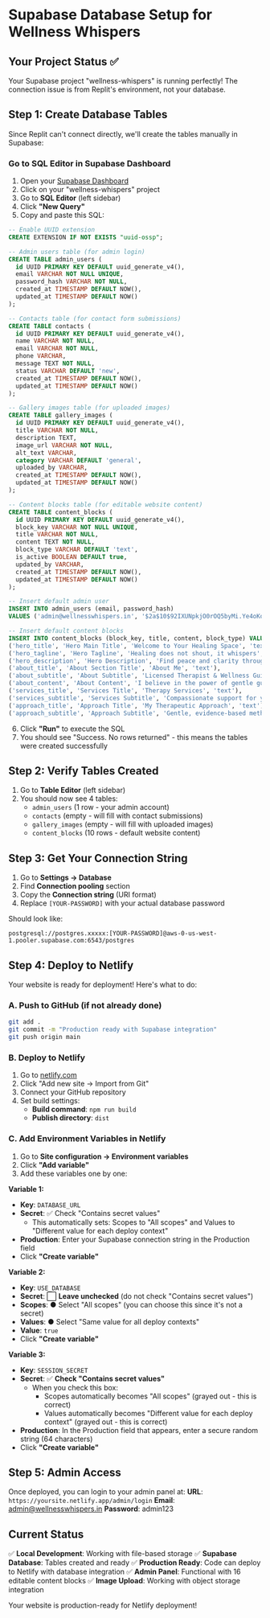 # Supabase Database Setup for Wellness Whispers

## Your Project Status ✅

Your Supabase project "wellness-whispers" is running perfectly! The connection issue is from Replit's environment, not your database.

## Step 1: Create Database Tables

Since Replit can't connect directly, we'll create the tables manually in Supabase:

### Go to SQL Editor in Supabase Dashboard

1. Open your [Supabase Dashboard](https://supabase.com/dashboard/projects)
2. Click on your "wellness-whispers" project
3. Go to **SQL Editor** (left sidebar)
4. Click **"New Query"**
5. Copy and paste this SQL:

```sql
-- Enable UUID extension
CREATE EXTENSION IF NOT EXISTS "uuid-ossp";

-- Admin users table (for admin login)
CREATE TABLE admin_users (
  id UUID PRIMARY KEY DEFAULT uuid_generate_v4(),
  email VARCHAR NOT NULL UNIQUE,
  password_hash VARCHAR NOT NULL,
  created_at TIMESTAMP DEFAULT NOW(),
  updated_at TIMESTAMP DEFAULT NOW()
);

-- Contacts table (for contact form submissions)
CREATE TABLE contacts (
  id UUID PRIMARY KEY DEFAULT uuid_generate_v4(),
  name VARCHAR NOT NULL,
  email VARCHAR NOT NULL,
  phone VARCHAR,
  message TEXT NOT NULL,
  status VARCHAR DEFAULT 'new',
  created_at TIMESTAMP DEFAULT NOW(),
  updated_at TIMESTAMP DEFAULT NOW()
);

-- Gallery images table (for uploaded images)
CREATE TABLE gallery_images (
  id UUID PRIMARY KEY DEFAULT uuid_generate_v4(),
  title VARCHAR NOT NULL,
  description TEXT,
  image_url VARCHAR NOT NULL,
  alt_text VARCHAR,
  category VARCHAR DEFAULT 'general',
  uploaded_by VARCHAR,
  created_at TIMESTAMP DEFAULT NOW(),
  updated_at TIMESTAMP DEFAULT NOW()
);

-- Content blocks table (for editable website content)
CREATE TABLE content_blocks (
  id UUID PRIMARY KEY DEFAULT uuid_generate_v4(),
  block_key VARCHAR NOT NULL UNIQUE,
  title VARCHAR NOT NULL,
  content TEXT NOT NULL,
  block_type VARCHAR DEFAULT 'text',
  is_active BOOLEAN DEFAULT true,
  updated_by VARCHAR,
  created_at TIMESTAMP DEFAULT NOW(),
  updated_at TIMESTAMP DEFAULT NOW()
);

-- Insert default admin user
INSERT INTO admin_users (email, password_hash) 
VALUES ('admin@wellnesswhispers.in', '$2a$10$92IXUNpkjO0rOQ5byMi.Ye4oKoEa3Ro9llC/.og/at2.uheWG/igi');

-- Insert default content blocks
INSERT INTO content_blocks (block_key, title, content, block_type) VALUES
('hero_title', 'Hero Main Title', 'Welcome to Your Healing Space', 'text'),
('hero_tagline', 'Hero Tagline', 'Healing does not shout, it whispers', 'text'),
('hero_description', 'Hero Description', 'Find peace and clarity through compassionate online therapy sessions designed to support your unique journey.', 'text'),
('about_title', 'About Section Title', 'About Me', 'text'),
('about_subtitle', 'About Subtitle', 'Licensed Therapist & Wellness Guide', 'text'),
('about_content', 'About Content', 'I believe in the power of gentle guidance and authentic connection. My approach combines evidence-based therapy with mindful presence to create a safe space for your healing journey.', 'text'),
('services_title', 'Services Title', 'Therapy Services', 'text'),
('services_subtitle', 'Services Subtitle', 'Compassionate support for your mental wellness', 'text'),
('approach_title', 'Approach Title', 'My Therapeutic Approach', 'text'),
('approach_subtitle', 'Approach Subtitle', 'Gentle, evidence-based methods tailored to you', 'text');
```

6. Click **"Run"** to execute the SQL
7. You should see "Success. No rows returned" - this means the tables were created successfully

## Step 2: Verify Tables Created

1. Go to **Table Editor** (left sidebar)
2. You should now see 4 tables:
   - `admin_users` (1 row - your admin account)
   - `contacts` (empty - will fill with contact submissions)
   - `gallery_images` (empty - will fill with uploaded images)
   - `content_blocks` (10 rows - default website content)

## Step 3: Get Your Connection String

1. Go to **Settings → Database**
2. Find **Connection pooling** section
3. Copy the **Connection string** (URI format)
4. Replace `[YOUR-PASSWORD]` with your actual database password

Should look like:
```
postgresql://postgres.xxxxx:[YOUR-PASSWORD]@aws-0-us-west-1.pooler.supabase.com:6543/postgres
```

## Step 4: Deploy to Netlify

Your website is ready for deployment! Here's what to do:

### A. Push to GitHub (if not already done)
```bash
git add .
git commit -m "Production ready with Supabase integration"
git push origin main
```

### B. Deploy to Netlify
1. Go to [netlify.com](https://netlify.com)
2. Click "Add new site → Import from Git"
3. Connect your GitHub repository
4. Set build settings:
   - **Build command**: `npm run build`
   - **Publish directory**: `dist`

### C. Add Environment Variables in Netlify
1. Go to **Site configuration → Environment variables**
2. Click **"Add variable"**
3. Add these variables one by one:

**Variable 1:**
- **Key**: `DATABASE_URL`
- **Secret**: ✅ Check "Contains secret values" 
  - This automatically sets: Scopes to "All scopes" and Values to "Different value for each deploy context"
- **Production**: Enter your Supabase connection string in the Production field
- Click **"Create variable"**

**Variable 2:**
- **Key**: `USE_DATABASE`
- **Secret**: ⬜ **Leave unchecked** (do not check "Contains secret values")
- **Scopes**: ● Select "All scopes" (you can choose this since it's not a secret)
- **Values**: ● Select "Same value for all deploy contexts"
- **Value**: `true`
- Click **"Create variable"**

**Variable 3:**
- **Key**: `SESSION_SECRET`
- **Secret**: ✅ **Check "Contains secret values"**
  - When you check this box:
    - Scopes automatically becomes "All scopes" (grayed out - this is correct)
    - Values automatically becomes "Different value for each deploy context" (grayed out - this is correct)
- **Production**: In the Production field that appears, enter a secure random string (64 characters)
- Click **"Create variable"**

## Step 5: Admin Access

Once deployed, you can login to your admin panel at:
**URL**: `https://yoursite.netlify.app/admin/login`
**Email**: admin@wellnesswhispers.in
**Password**: admin123

## Current Status

✅ **Local Development**: Working with file-based storage
✅ **Supabase Database**: Tables created and ready
✅ **Production Ready**: Code can deploy to Netlify with database integration
✅ **Admin Panel**: Functional with 16 editable content blocks
✅ **Image Upload**: Working with object storage integration

Your website is production-ready for Netlify deployment!